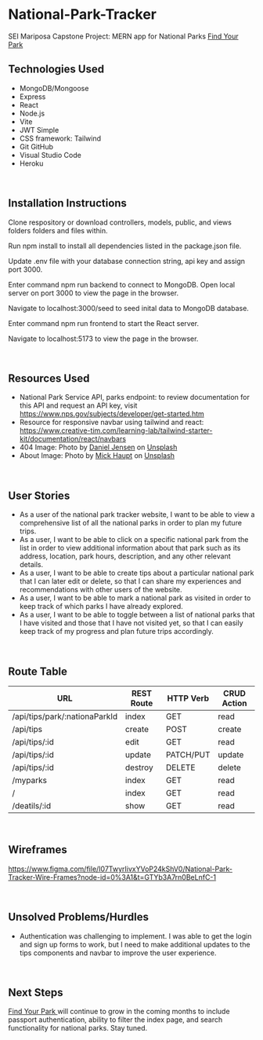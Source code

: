 # National-Park-Tracker
SEI Mariposa Capstone Project: MERN app for National Parks  <a href="https://find-your-park.herokuapp.com/"> Find Your Park </a>




## Technologies Used
- MongoDB/Mongoose 
- Express 
- React
- Node.js
- Vite
- JWT Simple
- CSS framework: Tailwind
- Git GitHub
- Visual Studio Code
- Heroku 

<br>

## Installation Instructions
Clone respository or download controllers, models, public, and views folders folders and files within. 

Run npm install to install all dependencies listed in the package.json file.

Update .env file with your database connection string, api key and assign port 3000.

Enter command npm run backend to connect to MongoDB. Open local server on port 3000 to view the page in the browser. 

Navigate to localhost:3000/seed to seed inital data to MongoDB database.

Enter command npm run frontend to start the React server.

Navigate to localhost:5173 to view the page in the browser.

<br>

## Resources Used
- National Park Service API, parks endpoint: to review documentation for this API and request an API key, visit https://www.nps.gov/subjects/developer/get-started.htm
- Resource for responsive navbar using tailwind and react: https://www.creative-tim.com/learning-lab/tailwind-starter-kit/documentation/react/navbars
- 404 Image: Photo by <a href="https://unsplash.com/@dallehj?utm_source=unsplash&utm_medium=referral&utm_content=creditCopyText">Daniel Jensen</a> on <a href="https://unsplash.com/photos/UDleHDOhBZ8?utm_source=unsplash&utm_medium=referral&utm_content=creditCopyText">Unsplash</a>
- About Image: Photo by <a href="https://unsplash.com/@rocinante_11?utm_source=unsplash&utm_medium=referral&utm_content=creditCopyText">Mick Haupt</a> on <a href="https://unsplash.com/s/photos/national-park?utm_source=unsplash&utm_medium=referral&utm_content=creditCopyText">Unsplash</a>
  
<br>

## User Stories 
- As a user of the national park tracker website, I want to be able to view a comprehensive list of all the national parks in order to plan my future trips.
- As a user, I want to be able to click on a specific national park from the list in order to view additional information about that park such as its address, location, park hours, description, and any other relevant details.
- As a user, I want to be able to create tips about a particular national park that I can later edit or delete, so that I can share my experiences and recommendations with other users of the website.
- As a user, I want to be able to mark a national park as visited in order to keep track of which parks I have already explored.
- As a user, I want to be able to toggle between a list of national parks that I have visited and those that I have not visited yet, so that I can easily keep track of my progress and plan future trips accordingly.

<br>

## Route Table
|       **URL**                  | **REST Route** | **HTTP Verb** | **CRUD Action** |        
| ------------------------------ | -------------- | ------------- | --------------- | 
| /api/tips/park/:nationaParkId  | index          | GET           | read            | 
| /api/tips                      | create         | POST          | create          | 
| /api/tips/:id                  | edit           | GET           | read            | 
| /api/tips/:id                  | update         | PATCH/PUT     | update          | 
| /api/tips/:id                  | destroy        | DELETE        | delete          | 
| /myparks                       | index          | GET           | read            | 
| /                              | index          | GET           | read            | 
| /deatils/:id                   | show           | GET           | read            |


<br>

## Wireframes
https://www.figma.com/file/I07TwyrIivxYVoP24kShV0/National-Park-Tracker-Wire-Frames?node-id=0%3A1&t=GTYb3A7rn0BeLnfC-1 

<br>

## Unsolved Problems/Hurdles
- Authentication was challenging to implement. I was able to get the login and sign up forms to work, but I need to make additional updates to the tips components and navbar to improve the user experience.

<br>

## Next Steps
<a href="https://find-your-park.herokuapp.com/"> Find Your Park </a>  will continue to grow in the coming months to include passport authentication, ability to filter the index page, and search functionality for national parks. Stay tuned. 
